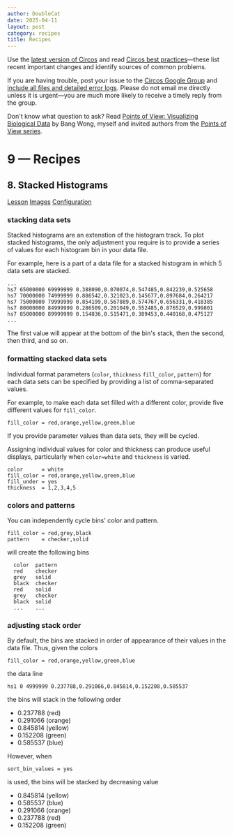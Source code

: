 ```yaml
---
author: DoubleCat
date: 2025-04-11
layout: post
category: recipes
title: Recipes
---
```


Use the [latest version of Circos](/software/download/circos/) and read
[Circos best
practices](/documentation/tutorials/reference/best_practices/)—these list
recent important changes and identify sources of common problems.

If you are having trouble, post your issue to the [Circos Google
Group](https://groups.google.com/group/circos-data-visualization) and [include
all files and detailed error logs](/support/support/). Please do not email me
directly unless it is urgent—you are much more likely to receive a timely
reply from the group.

Don't know what question to ask? Read [Points of View: Visualizing Biological
Data](https://www.nature.com/nmeth/journal/v9/n12/full/nmeth.2258.html) by
Bang Wong, myself and invited authors from the [Points of View
series](https://mk.bcgsc.ca/pointsofview).

# 9 — Recipes

## 8\. Stacked Histograms

[Lesson](/documentation/tutorials/recipes/stacked_histograms/lesson)
[Images](/documentation/tutorials/recipes/stacked_histograms/images)
[Configuration](/documentation/tutorials/recipes/stacked_histograms/configuration)

### stacking data sets

Stacked histograms are an extenstion of the histogram track. To plot stacked
histograms, the only adjustment you require is to provide a series of values
for each histogram bin in your data file.

For example, here is a part of a data file for a stacked histogram in which 5
data sets are stacked.

    
    
    ...
    hs7 65000000 69999999 0.388090,0.070074,0.547485,0.842239,0.525658
    hs7 70000000 74999999 0.886542,0.321023,0.145677,0.897684,0.264217
    hs7 75000000 79999999 0.854199,0.567889,0.574767,0.656331,0.418385
    hs7 80000000 84999999 0.286509,0.201049,0.552485,0.876529,0.999801
    hs7 85000000 89999999 0.154836,0.515471,0.389453,0.440168,0.475127
    ...
    

The first value will appear at the bottom of the bin's stack, then the second,
then third, and so on.

### formatting stacked data sets

Individual format parameters (`color`, `thickness` `fill_color`, `pattern`)
for each data sets can be specified by providing a list of comma-separated
values.

For example, to make each data set filled with a different color, provide five
different values for `fill_color`.

    
    
    fill_color = red,orange,yellow,green,blue
    

If you provide parameter values than data sets, they will be cycled.

Assigning individual values for color and thickness can produce useful
displays, particularly when `color=white` and `thickness` is varied.

    
    
    color      = white
    fill_color = red,orange,yellow,green,blue
    fill_under = yes
    thickness  = 1,2,3,4,5
    

### colors and patterns

You can independently cycle bins' color and pattern.

    
    
    fill_color = red,grey,black
    pattern    = checker,solid
    

will create the following bins

    
    
      color  pattern
      red    checker
      grey   solid
      black  checker
      red    solid
      grey   checker
      black  solid
      ...    ...
    

### adjusting stack order

By default, the bins are stacked in order of appearance of their values in the
data file. Thus, given the colors

    
    
    fill_color = red,orange,yellow,green,blue
    

the data line

    
    
    hs1 0 4999999 0.237788,0.291066,0.845814,0.152208,0.585537
    

the bins will stack in the following order

  * 0.237788 (red) 
  * 0.291066 (orange) 
  * 0.845814 (yellow) 
  * 0.152208 (green) 
  * 0.585537 (blue) 

However, when

    
    
    sort_bin_values = yes
    

is used, the bins will be stacked by decreasing value

  * 0.845814 (yellow) 
  * 0.585537 (blue) 
  * 0.291066 (orange) 
  * 0.237788 (red) 
  * 0.152208 (green) 

